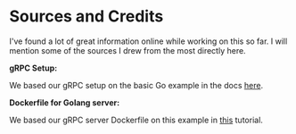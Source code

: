 # Sources and Credits

I've found a lot of great information online while working on this so far.
I will mention some of the sources I drew from the most directly here.

**gRPC Setup:**

We based our gRPC setup on the basic Go example in the docs [here](https://grpc.io/docs/languages/go/basics/).

**Dockerfile for Golang server:**

We based our gRPC server Dockerfile on this example in
[this](https://hackernoon.com/running-a-grpc-service-with-docker) tutorial.
